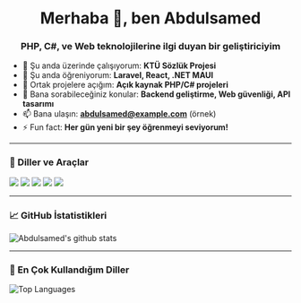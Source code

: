 <h1 align="center">Merhaba 👋, ben Abdulsamed</h1>
<h3 align="center">PHP, C#, ve Web teknolojilerine ilgi duyan bir geliştiriciyim</h3>

- 🔭 Şu anda üzerinde çalışıyorum: **KTÜ Sözlük Projesi**
- 🌱 Şu anda öğreniyorum: **Laravel, React, .NET MAUI**
- 👯 Ortak projelere açığım: **Açık kaynak PHP/C# projeleri**
- 💬 Bana sorabileceğiniz konular: **Backend geliştirme, Web güvenliği, API tasarımı**
- 📫 Bana ulaşın: **abdulsamed@example.com** (örnek)
- ⚡ Fun fact: **Her gün yeni bir şey öğrenmeyi seviyorum!**

---

### 🚀 Diller ve Araçlar
<p align="left">
  <img src="https://img.shields.io/badge/PHP-777BB4?style=for-the-badge&logo=php&logoColor=white"/>
  <img src="https://img.shields.io/badge/C%23-239120?style=for-the-badge&logo=c-sharp&logoColor=white"/>
  <img src="https://img.shields.io/badge/JavaScript-F7DF1E?style=for-the-badge&logo=javascript&logoColor=black"/>
  <img src="https://img.shields.io/badge/MySQL-00000F?style=for-the-badge&logo=mysql&logoColor=white"/>
  <img src="https://img.shields.io/badge/Git-F05032?style=for-the-badge&logo=git&logoColor=white"/>
</p>

---

### 📈 GitHub İstatistikleri
<p align="left">
  <img src="https://github-readme-stats.vercel.app/api?username=AbdulsamedBegen&show_icons=true&theme=github_dark" alt="Abdulsamed's github stats" />
</p>

---

### 🧠 En Çok Kullandığım Diller
<p align="left">
  <img src="https://github-readme-stats.vercel.app/api/top-langs/?username=AbdulsamedBegen&layout=compact&theme=github_dark" alt="Top Languages"/>
</p>
